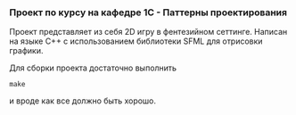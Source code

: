 ### Проект по курсу на кафедре 1С - Паттерны проектирования

Проект представляет из себя 2D игру в фентезийном сеттинге. Написан на языке C++ с использованием библиотеки SFML для отрисовки графики.

Для сборки проекта достаточно выполнить
```console
make
```
и вроде как все должно быть хорошо.
